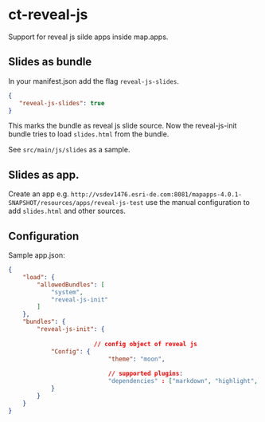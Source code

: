 # ct-reveal-js

Support for reveal js silde apps inside map.apps.


## Slides as bundle

In your manifest.json add the flag `reveal-js-slides`.

```json
{
   "reveal-js-slides": true
}
```

This marks the bundle as reveal js slide source. Now the reveal-js-init bundle tries to load `slides.html` from the bundle.

See `src/main/js/slides` as a sample.


## Slides as app.

Create an app e.g. `http://vsdev1476.esri-de.com:8081/mapapps-4.0.1-SNAPSHOT/resources/apps/reveal-js-test` use the manual configuration to add `slides.html` and other sources.

## Configuration

Sample app.json:

```json
{
	"load": {
		"allowedBundles": [
			"system",
			"reveal-js-init"			
		]
	},
	"bundles": {
		"reveal-js-init": {
                        
                        // config object of reveal js
			"Config": {                            
                            "theme": "moon",
                            
                            // supported plugins:
                            "dependencies" : ["markdown", "highlight", "zoom"]
			}
		}
	}
}
```

